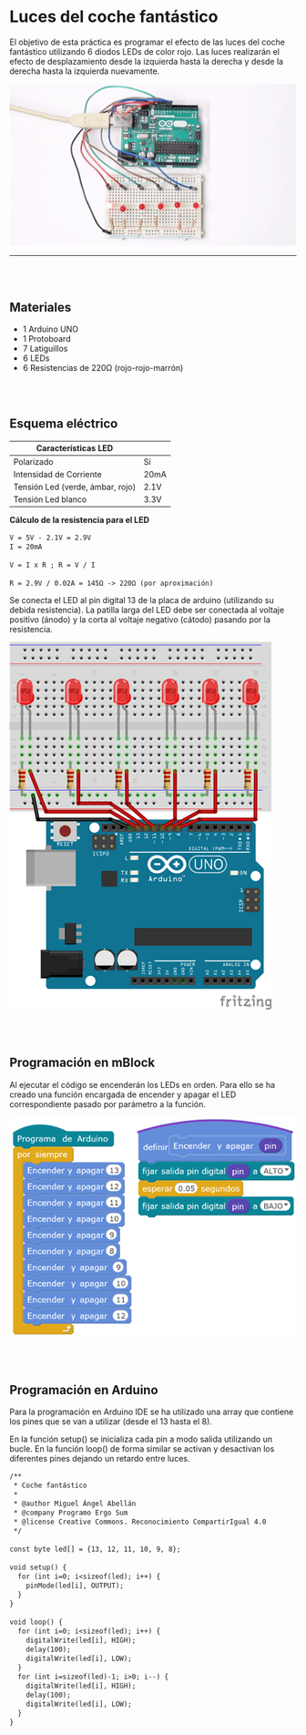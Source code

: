 # Luces del coche fantástico

El objetivo de esta práctica es programar el efecto de las luces del coche fantástico utilizando 6 diodos LEDs de color rojo. Las luces realizarán el efecto de desplazamiento desde la izquierda hasta la derecha y desde la derecha hasta la izquierda nuevamente.

![Coche fantástico](practica.gif)


---


<br><br>


## Materiales

- 1 Arduino UNO
- 1 Protoboard
- 7 Latiguillos
- 6 LEDs
- 6 Resistencias de 220Ω (rojo-rojo-marrón)


<br><br>


## Esquema eléctrico

| Características LED              |        |
| -------------------------------- | ------ |
| Polarizado                       | Sí     |
| Intensidad de Corriente          | 20mA   |
| Tensión Led (verde, ámbar, rojo) | 2.1V   |
| Tensión Led blanco               | 3.3V   |

**Cálculo de la resistencia para el LED**

```
V = 5V - 2.1V = 2.9V
I = 20mA

V = I x R ; R = V / I

R = 2.9V / 0.02A = 145Ω -> 220Ω (por aproximación)
```

Se conecta el LED al pin digital 13 de la placa de arduino (utilizando su debida resistencia). La patilla larga del LED debe ser conectada al voltaje positivo (ánodo) y la corta al voltaje negativo (cátodo) pasando por la resistencia.

![Esquema eléctrico](fritzing.png)


<br><br>


## Programación en mBlock

Al ejecutar el código se encenderán los LEDs en orden. Para ello se ha creado una función encargada de encender y apagar el LED correspondiente pasado por parámetro a la función.

![Programación en mBlock](mblock.png)


<br><br>


## Programación en Arduino

Para la programación en Arduino IDE se ha utilizado una array que contiene los pines que se van a utilizar (desde el 13 hasta el 8).

En la función setup() se inicializa cada pin a modo salida utilizando un bucle. En la función loop() de forma similar se activan y desactivan los diferentes pines dejando un retardo entre luces.

```
/**
 * Coche fantástico
 * 
 * @author Miguel Ángel Abellán
 * @company Programo Ergo Sum
 * @license Creative Commons. Reconocimiento CompartirIgual 4.0
 */

const byte led[] = {13, 12, 11, 10, 9, 8};

void setup() {
  for (int i=0; i<sizeof(led); i++) {
    pinMode(led[i], OUTPUT);
  }
}

void loop() {
  for (int i=0; i<sizeof(led); i++) {
    digitalWrite(led[i], HIGH);
    delay(100);
    digitalWrite(led[i], LOW);
  }
  for (int i=sizeof(led)-1; i>0; i--) {
    digitalWrite(led[i], HIGH);
    delay(100);
    digitalWrite(led[i], LOW);
  }
}
```